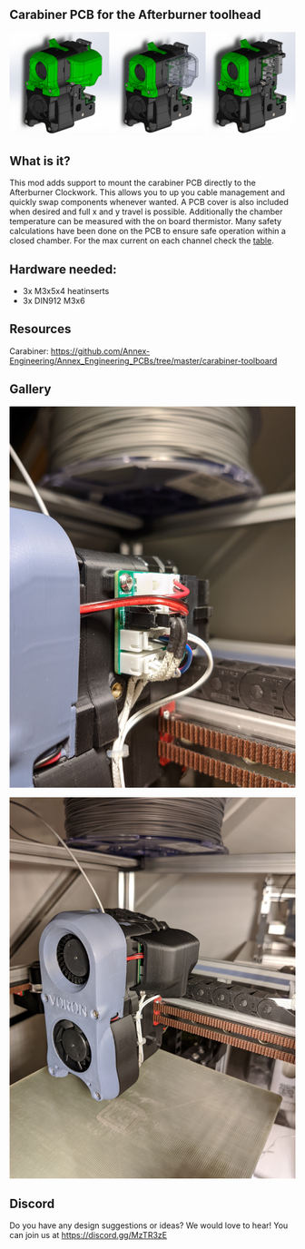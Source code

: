 ## Carabiner PCB for the Afterburner toolhead

![picture](Images/1.png)

## What is it?
This mod adds support to mount the carabiner PCB directly to the Afterburner Clockwork. This allows you to up you cable management and quickly swap components whenever wanted. A PCB cover is also included when desired and full x and y travel is possible. Additionally the chamber temperature can be measured with the on board thermistor. Many safety calculations have been done on the PCB to ensure safe operation within a closed chamber. For the max current on each channel check the [table](https://github.com/Annex-Engineering/Annex_Engineering_PCBs/tree/master/carabiner-toolboard). 

## Hardware needed:
- 3x M3x5x4 heatinserts
- 3x DIN912 M3x6

## Resources
Carabiner: https://github.com/Annex-Engineering/Annex_Engineering_PCBs/tree/master/carabiner-toolboard

## Gallery
![picture](Images/2.jpg)

![picture](Images/3.jpg)


## Discord
Do you have any design suggestions or ideas? We would love to hear! You can join us at https://discord.gg/MzTR3zE


